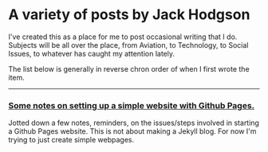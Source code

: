 # A variety of posts by Jack Hodgson

I've created this as a place for me to post occasional writing that I do. Subjects will be all over the place, from Aviation, to Technology, to Social Issues, to whatever has caught my attention lately.

The list below is generally in reverse chron order of when I first wrote the item.

---

### [Some notes on setting up a simple website with Github Pages.](posts/creating-github-pages-site.html)

Jotted down a few notes, reminders, on the issues/steps involved in starting a Github Pages website. This is not about making a Jekyll blog. For now I'm trying to just create simple webpages.
  
 
